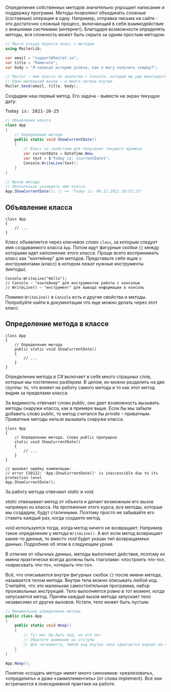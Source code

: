 
Определение собственных методов значительно упрощает написание и поддержку программ. Методы позволяют объединять сложные (составные) операции в одну. Например, отправка письма на сайте - это достаточно сложный процесс, включающий в себя взаимодействие с внешними системами (интернет). Благодаря возможности определять методы, вся сложность может быть скрыта за одним простым методом:

```cs
// Место откуда берется класс с методом
using MailerLib;

var email = "support@hexlet.io";
var title = "Помогите";
var body = "Я написал историю успеха, как я могу получить скидку?";

// Mailer – имя класса по аналогии с Console, который мы уже многократно использовали
// Один маленький вызов — и много логики внутри
Mailer.Send(email, title, body);
```

Создадим наш первый метод. Его задача - вывести на экран текущую дату:

<pre class='hexlet-basics-output'>Today is: 2021-10-25</pre>

```cs
// Объявление класса
class App
{
    // Определение метода
    public static void ShowCurrentDate()
    {
        // Класс со свойством для получения текущего времени
        var currentDate = DateTime.Now;
        var text = $"Today is: {currentDate}";
        Console.WriteLine(text);
    }
}

// Вызов метода
// Обязательно указывать имя класса
App.ShowCurrentDate(); // => "Today is: 09.12.2021 10:52:13"
```

## Объявление класса

```
class App
{
    // ...
}
```

Класс объявляется через ключевое слово `class`, за которым следует имя создаваемого класса `App`. Потом идут фигурные скобки `{}` между которыми идет наполнение этого класса. Проще всего воспринимать класс как "контейнер" для методов. Представьте себе ящик с инструментами (класс) в котором лежат нужные инструменты (методы).

```
Console.WriteLine("Hello");
// Console – "контейнер" для инструментов работы с консолью
// WriteLine() – "инструмент" для вывода информации в консоль
```

Помимо `WriteLine()` в `Console` есть и другие свойства и методы. Попробуйте найти в документации что еще можно делать через этот класс.

## Определение метода в классе

```
class App
{
    // Определение метода
    public static void ShowCurrentDate()
    {
        // ...
    }
}
```

Определение метода в C# включает в себя много страшных слов, которые мы постепенно разберем. В целом, их можно разделить на две группы: то, что влияет на работу самого метода и то как этот метод видим за пределами класса.

За видимость отвечает слово *public*, оно дает возможность вызывать методы снаружи класса, как в примере выше. Если бы мы забыли добавить слово public, то метод считался бы *private* – приватным. Приватные методы нельзя вызывать снаружи класса.

```
class App
{
    // Определение метода. Слово public пропущено
    static void ShowCurrentDate()
    {
        // ...
    }
}

// вызовет ошибку компиляции:
// error CS0122: 'App.ShowCurrentDate()' is inaccessible due to its protection level
App.ShowCurrentDate();
```

За работу метода отвечают *static* и *void*. 

*static* отвязывает метод от объекта и делает возможным его вызов напрямую из класса. На протяжение этого курса, все методы, которые мы создадим, будут статичными. Поэтому просто не забывайте его ставить каждый раз, когда создаете метод.

*void* используется тогда, когда метод ничего не возвращает. Например такое определение у метода `WriteLine()`. А вот если метод возвращает какие-то данные, то вместо *void* будет указан тип возвращаемых данных. Подробнее об этом в следующем уроке.

В отличие от обычных данных, методы выполняют действия, поэтому их имена практически всегда должны быть глаголами: «построить что-то», «нарисовать что-то», «открыть что-то».

Всё, что описывается внутри фигурных скобок `{}` после имени метода, называется телом метода. Внутри тела можно описывать любой код. Считайте, что это маленькая самостоятельная программа, набор произвольных инструкций. Тело выполняется ровно в тот момент, когда запускается метод. Причём каждый вызов метода запускает тело независимо от других вызовов. Кстати, тело может быть пустым:

```cs
// Минимальное определение метода
public class App 
{
    public static void Noop() 
    {
        // Тут мог бы быть код, но его нет
        // Обратите внимание на отступы
        // Для читаемости, любой код внутри тела сдвигается вправо на 4 пробела
    }
}

App.Noop();
```

Понятие «создать метод» имеет много синонимов: «реализовать», «определить» и даже «заимплементить» (от слова implement). Все они встречаются в повседневной практике на работе.
